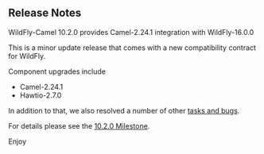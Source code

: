 Release Notes
-------------------

WildFly-Camel 10.2.0 provides Camel-2.24.1 integration with WildFly-16.0.0

This is a minor update release that comes with a new compatibility contract for WildFly.

Component upgrades include

* Camel-2.24.1
* Hawtio-2.7.0

In addition to that, we also resolved a number of other [tasks and bugs](https://github.com/wildfly-extras/wildfly-camel/blob/master/docs/Changelog.md).

For details please see the [10.2.0 Milestone](https://github.com/wildfly-extras/wildfly-camel/issues?q=milestone%3A10.2.0).

Enjoy
